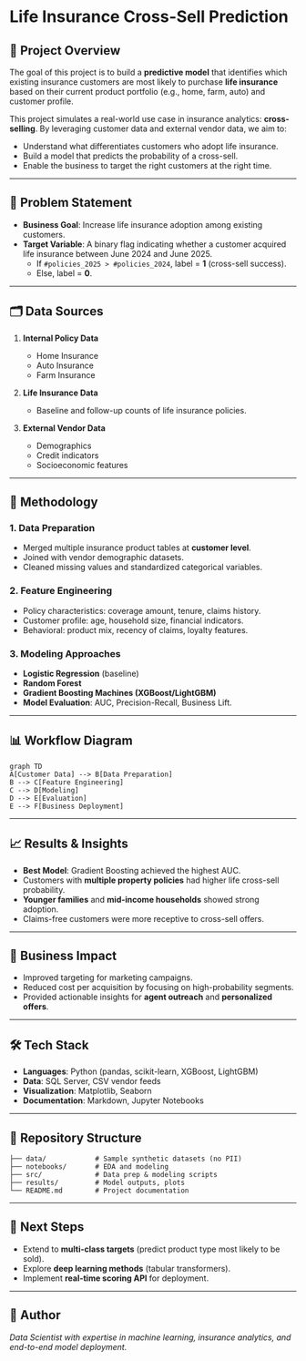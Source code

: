 # Life Insurance Cross-Sell Prediction

## 📌 Project Overview
The goal of this project is to build a **predictive model** that identifies which existing insurance customers are most likely to purchase **life insurance** based on their current product portfolio (e.g., home, farm, auto) and customer profile.

This project simulates a real-world use case in insurance analytics: **cross-selling**. By leveraging customer data and external vendor data, we aim to:
- Understand what differentiates customers who adopt life insurance.
- Build a model that predicts the probability of a cross-sell.
- Enable the business to target the right customers at the right time.

---

## 🎯 Problem Statement
- **Business Goal**: Increase life insurance adoption among existing customers.
- **Target Variable**: A binary flag indicating whether a customer acquired life insurance between June 2024 and June 2025.
  - If `#policies_2025 > #policies_2024`, label = **1** (cross-sell success).
  - Else, label = **0**.

---

## 🗂️ Data Sources
1. **Internal Policy Data**  
   - Home Insurance
   - Auto Insurance
   - Farm Insurance

2. **Life Insurance Data**  
   - Baseline and follow-up counts of life insurance policies.

3. **External Vendor Data**  
   - Demographics
   - Credit indicators
   - Socioeconomic features

---

## 🔧 Methodology

### 1. Data Preparation
- Merged multiple insurance product tables at **customer level**.
- Joined with vendor demographic datasets.
- Cleaned missing values and standardized categorical variables.

### 2. Feature Engineering
- Policy characteristics: coverage amount, tenure, claims history.
- Customer profile: age, household size, financial indicators.
- Behavioral: product mix, recency of claims, loyalty features.

### 3. Modeling Approaches
- **Logistic Regression** (baseline)
- **Random Forest**
- **Gradient Boosting Machines (XGBoost/LightGBM)**
- **Model Evaluation**: AUC, Precision-Recall, Business Lift.

---

## 📊 Workflow Diagram
```mermaid
graph TD
A[Customer Data] --> B[Data Preparation]
B --> C[Feature Engineering]
C --> D[Modeling]
D --> E[Evaluation]
E --> F[Business Deployment]
```

---

## 📈 Results & Insights
- **Best Model**: Gradient Boosting achieved the highest AUC.
- Customers with **multiple property policies** had higher life cross-sell probability.
- **Younger families** and **mid-income households** showed strong adoption.
- Claims-free customers were more receptive to cross-sell offers.

---

## 🚀 Business Impact
- Improved targeting for marketing campaigns.
- Reduced cost per acquisition by focusing on high-probability segments.
- Provided actionable insights for **agent outreach** and **personalized offers**.

---

## 🛠️ Tech Stack
- **Languages**: Python (pandas, scikit-learn, XGBoost, LightGBM)
- **Data**: SQL Server, CSV vendor feeds
- **Visualization**: Matplotlib, Seaborn
- **Documentation**: Markdown, Jupyter Notebooks

---

## 📂 Repository Structure
```
├── data/            # Sample synthetic datasets (no PII)
├── notebooks/       # EDA and modeling
├── src/             # Data prep & modeling scripts
├── results/         # Model outputs, plots
└── README.md        # Project documentation
```

---

## 📌 Next Steps
- Extend to **multi-class targets** (predict product type most likely to be sold).
- Explore **deep learning methods** (tabular transformers).
- Implement **real-time scoring API** for deployment.

---

## 👤 Author
*Data Scientist with expertise in machine learning, insurance analytics, and end-to-end model deployment.*

